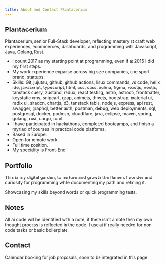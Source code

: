 ```yaml
---
title: About and Contact Plantacerium
---
```

## Plantacerium
Plantacerium, senior Full-Stack developer, reflecting mastery at craft web experiences, ecommerces, dashboards, and programming with Javascript, Java, Golang, Rust.
* I count 2017 as my starting point at programming, even if at 2015 I did my first steps.
* My work experience expanse across big size companies, one  sport brand, startups.
* Skills: Git, jujutsu, github, github actions, linux commands, vs code, helix ide, javascript, typescript, html,
css, sass, bulma, figma, reactjs, nextjs, tanstack query, zustand, redux, react testing, astro, astrodb,
frontmatter, keystatic cms, snipcart, gsap, animejs, threejs, bootstrap, material ui, radix ui, shadcn,
chartjs, d3, tanstack table, nodejs, express, api rest, swagger, graphql, better auth, postman, debug,
web deployments, sql, postgresql, docker, podman, cloudflare, java, eclipse, maven, spring, golang, rust, cargo, toml.
* I have participated in hackathons, completed bootcamps, and finish a myriad of courses in practical code platforms.
* Based in Europe.
* Open for remote work.
* Full time position.
* My speciality is Front-End.

## Portfolio
This is my digital garden, to nurture and growth the flame of wonder and curiosity for programming while documenting my path and refining it. 

Showcasing my skills beyond words or quick programming tests.

## Notes
All ai code will be identified with a note, if there isn't a note then my own thought process is reflected in the code. I use ai if really needed for non code tasks or basic boilerplate.

## Contact
Calendar booking for job proposals, soon to be integrated in this page.

